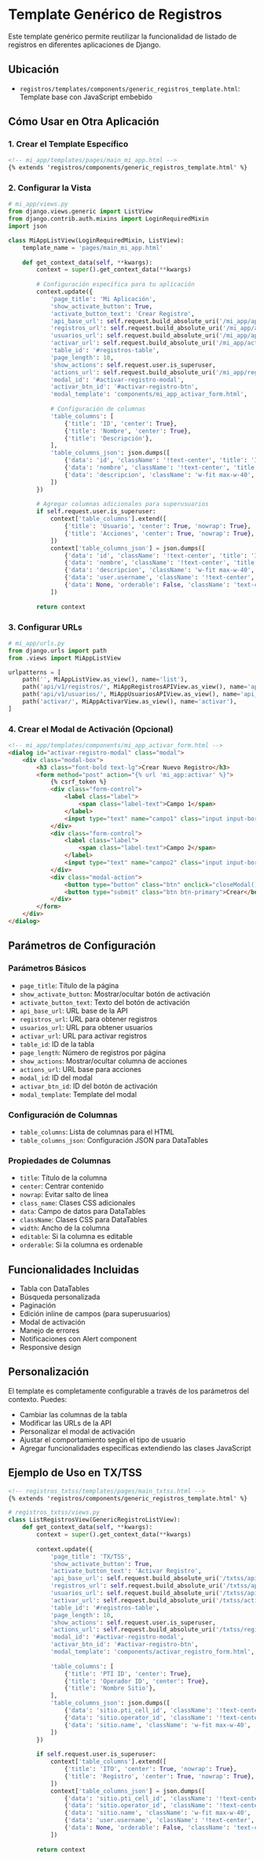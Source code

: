 # Template Genérico de Registros

Este template genérico permite reutilizar la funcionalidad de listado de registros en diferentes aplicaciones de Django.

## Ubicación

- `registros/templates/components/generic_registros_template.html`: Template base con JavaScript embebido

## Cómo Usar en Otra Aplicación

### 1. Crear el Template Específico

```html
<!-- mi_app/templates/pages/main_mi_app.html -->
{% extends 'registros/components/generic_registros_template.html' %}
```

### 2. Configurar la Vista

```python
# mi_app/views.py
from django.views.generic import ListView
from django.contrib.auth.mixins import LoginRequiredMixin
import json

class MiAppListView(LoginRequiredMixin, ListView):
    template_name = 'pages/main_mi_app.html'
    
    def get_context_data(self, **kwargs):
        context = super().get_context_data(**kwargs)
        
        # Configuración específica para tu aplicación
        context.update({
            'page_title': 'Mi Aplicación',
            'show_activate_button': True,
            'activate_button_text': 'Crear Registro',
            'api_base_url': self.request.build_absolute_uri('/mi_app/api/v1/'),
            'registros_url': self.request.build_absolute_uri('/mi_app/api/v1/registros/'),
            'usuarios_url': self.request.build_absolute_uri('/mi_app/api/v1/usuarios/'),
            'activar_url': self.request.build_absolute_uri('/mi_app/activar/'),
            'table_id': '#registros-table',
            'page_length': 10,
            'show_actions': self.request.user.is_superuser,
            'actions_url': self.request.build_absolute_uri('/mi_app/registros/'),
            'modal_id': '#activar-registro-modal',
            'activar_btn_id': '#activar-registro-btn',
            'modal_template': 'components/mi_app_activar_form.html',
            
            # Configuración de columnas
            'table_columns': [
                {'title': 'ID', 'center': True},
                {'title': 'Nombre', 'center': True},
                {'title': 'Descripción'},
            ],
            'table_columns_json': json.dumps([
                {'data': 'id', 'className': '!text-center', 'title': 'ID'},
                {'data': 'nombre', 'className': '!text-center', 'title': 'Nombre'},
                {'data': 'descripcion', 'className': 'w-fit max-w-40', 'title': 'Descripción'},
            ])
        })
        
        # Agregar columnas adicionales para superusuarios
        if self.request.user.is_superuser:
            context['table_columns'].extend([
                {'title': 'Usuario', 'center': True, 'nowrap': True},
                {'title': 'Acciones', 'center': True, 'nowrap': True},
            ])
            context['table_columns_json'] = json.dumps([
                {'data': 'id', 'className': '!text-center', 'title': 'ID'},
                {'data': 'nombre', 'className': '!text-center', 'title': 'Nombre'},
                {'data': 'descripcion', 'className': 'w-fit max-w-40', 'title': 'Descripción'},
                {'data': 'user.username', 'className': '!text-center', 'width': '150px', 'title': 'Usuario', 'editable': True},
                {'data': None, 'orderable': False, 'className': 'text-center', 'title': 'Acciones'},
            ])
        
        return context
```

### 3. Configurar URLs

```python
# mi_app/urls.py
from django.urls import path
from .views import MiAppListView

urlpatterns = [
    path('', MiAppListView.as_view(), name='list'),
    path('api/v1/registros/', MiAppRegistrosAPIView.as_view(), name='api_registros'),
    path('api/v1/usuarios/', MiAppUsuariosAPIView.as_view(), name='api_usuarios'),
    path('activar/', MiAppActivarView.as_view(), name='activar'),
]
```

### 4. Crear el Modal de Activación (Opcional)

```html
<!-- mi_app/templates/components/mi_app_activar_form.html -->
<dialog id="activar-registro-modal" class="modal">
    <div class="modal-box">
        <h3 class="font-bold text-lg">Crear Nuevo Registro</h3>
        <form method="post" action="{% url 'mi_app:activar' %}">
            {% csrf_token %}
            <div class="form-control">
                <label class="label">
                    <span class="label-text">Campo 1</span>
                </label>
                <input type="text" name="campo1" class="input input-bordered" required />
            </div>
            <div class="form-control">
                <label class="label">
                    <span class="label-text">Campo 2</span>
                </label>
                <input type="text" name="campo2" class="input input-bordered" required />
            </div>
            <div class="modal-action">
                <button type="button" class="btn" onclick="closeModal()">Cancelar</button>
                <button type="submit" class="btn btn-primary">Crear</button>
            </div>
        </form>
    </div>
</dialog>
```

## Parámetros de Configuración

### Parámetros Básicos

- `page_title`: Título de la página
- `show_activate_button`: Mostrar/ocultar botón de activación
- `activate_button_text`: Texto del botón de activación
- `api_base_url`: URL base de la API
- `registros_url`: URL para obtener registros
- `usuarios_url`: URL para obtener usuarios
- `activar_url`: URL para activar registros
- `table_id`: ID de la tabla
- `page_length`: Número de registros por página
- `show_actions`: Mostrar/ocultar columna de acciones
- `actions_url`: URL base para acciones
- `modal_id`: ID del modal
- `activar_btn_id`: ID del botón de activación
- `modal_template`: Template del modal

### Configuración de Columnas

- `table_columns`: Lista de columnas para el HTML
- `table_columns_json`: Configuración JSON para DataTables

### Propiedades de Columnas

- `title`: Título de la columna
- `center`: Centrar contenido
- `nowrap`: Evitar salto de línea
- `class_name`: Clases CSS adicionales
- `data`: Campo de datos para DataTables
- `className`: Clases CSS para DataTables
- `width`: Ancho de la columna
- `editable`: Si la columna es editable
- `orderable`: Si la columna es ordenable

## Funcionalidades Incluidas

- Tabla con DataTables
- Búsqueda personalizada
- Paginación
- Edición inline de campos (para superusuarios)
- Modal de activación
- Manejo de errores
- Notificaciones con Alert component
- Responsive design

## Personalización

El template es completamente configurable a través de los parámetros del contexto. Puedes:

- Cambiar las columnas de la tabla
- Modificar las URLs de la API
- Personalizar el modal de activación
- Ajustar el comportamiento según el tipo de usuario
- Agregar funcionalidades específicas extendiendo las clases JavaScript

## Ejemplo de Uso en TX/TSS

```html
<!-- registros_txtss/templates/pages/main_txtss.html -->
{% extends 'registros/components/generic_registros_template.html' %}
```

```python
# registros_txtss/views.py
class ListRegistrosView(GenericRegistroListView):
    def get_context_data(self, **kwargs):
        context = super().get_context_data(**kwargs)
        
        context.update({
            'page_title': 'TX/TSS',
            'show_activate_button': True,
            'activate_button_text': 'Activar Registro',
            'api_base_url': self.request.build_absolute_uri('/txtss/api/v1/'),
            'registros_url': self.request.build_absolute_uri('/txtss/api/v1/registros/'),
            'usuarios_url': self.request.build_absolute_uri('/txtss/api/v1/usuarios/usuarios_ito/'),
            'activar_url': self.request.build_absolute_uri('/txtss/activar/'),
            'table_id': '#registros-table',
            'page_length': 10,
            'show_actions': self.request.user.is_superuser,
            'actions_url': self.request.build_absolute_uri('/txtss/registros/'),
            'modal_id': '#activar-registro-modal',
            'activar_btn_id': '#activar-registro-btn',
            'modal_template': 'components/activar_registro_form.html',
            
            'table_columns': [
                {'title': 'PTI ID', 'center': True},
                {'title': 'Operador ID', 'center': True},
                {'title': 'Nombre Sitio'},
            ],
            'table_columns_json': json.dumps([
                {'data': 'sitio.pti_cell_id', 'className': '!text-center', 'title': 'PTI ID'},
                {'data': 'sitio.operator_id', 'className': '!text-center', 'title': 'Operador ID'},
                {'data': 'sitio.name', 'className': 'w-fit max-w-40', 'title': 'Nombre Sitio'},
            ])
        })
        
        if self.request.user.is_superuser:
            context['table_columns'].extend([
                {'title': 'ITO', 'center': True, 'nowrap': True},
                {'title': 'Registro', 'center': True, 'nowrap': True},
            ])
            context['table_columns_json'] = json.dumps([
                {'data': 'sitio.pti_cell_id', 'className': '!text-center', 'title': 'PTI ID'},
                {'data': 'sitio.operator_id', 'className': '!text-center', 'title': 'Operador ID'},
                {'data': 'sitio.name', 'className': 'w-fit max-w-40', 'title': 'Nombre Sitio'},
                {'data': 'user.username', 'className': '!text-center', 'width': '150px', 'title': 'ITO', 'editable': True},
                {'data': None, 'orderable': False, 'className': 'text-center', 'title': 'Registro'},
            ])
        
        return context
``` 